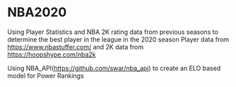 # NBA2020
Using Player Statistics and NBA 2K rating data from previous seasons to determine the best player in the league in the 2020 season
Player data from https://www.nbastuffer.com/ and 2K data from https://hoopshype.com/nba2k


Using NBA_API(https://github.com/swar/nba_api) to create an ELO based model for Power Rankings
